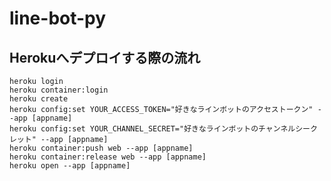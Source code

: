 # line-bot-py  
## Herokuへデプロイする際の流れ
``` heroku login ```    
``` heroku container:login ```    
``` heroku create ```  
``` heroku config:set YOUR_ACCESS_TOKEN="好きなラインボットのアクセストークン" --app [appname] ```  
``` heroku config:set YOUR_CHANNEL_SECRET="好きなラインボットのチャンネルシークレット" --app [appname] ```  
``` heroku container:push web --app [appname] ```  
``` heroku container:release web --app [appname] ```  
``` heroku open --app [appname] ```  

